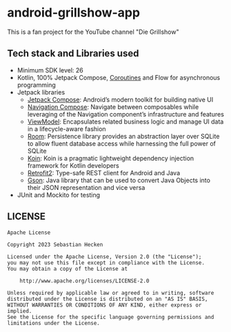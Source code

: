 # android-grillshow-app
This is a fan project for the YouTube channel "Die Grillshow"

## Tech stack and Libraries used
* Minimum SDK level: 26
* Kotlin, 100% Jetpack Compose, [Coroutines](https://developer.android.com/kotlin/coroutines) and Flow for asynchronous programming
* Jetpack libraries
    * [Jetpack Compose](https://developer.android.com/jetpack/compose): Android’s modern toolkit for building native UI
    * [Navigation Compose](https://developer.android.com/jetpack/compose/navigation): Navigate between composables while leveraging of the Navigation component’s infrastructure and features
    * [ViewModel](https://developer.android.com/topic/libraries/architecture/viewmodel): Encapsulates related business logic and manage UI data in a lifecycle-aware fashion
    * [Room](https://developer.android.com/training/data-storage/room): Persistence library provides an abstraction layer over SQLite to allow fluent database access while harnessing the full power of SQLite
    * [Koin]([https://developer.android.com/training/dependency-injection/hilt-android](https://insert-koin.io/)): Koin is a pragmatic lightweight dependency injection framework for Kotlin developers
    * [Retrofit2](https://github.com/square/retrofit): Type-safe REST client for Android and Java
    * [Gson](https://github.com/google/gson): Java library that can be used to convert Java Objects into their JSON representation and vice versa
* JUnit and Mockito for testing


## LICENSE
```
Apache License

Copyright 2023 Sebastian Hecken

Licensed under the Apache License, Version 2.0 (the "License");
you may not use this file except in compliance with the License.
You may obtain a copy of the License at

    http://www.apache.org/licenses/LICENSE-2.0

Unless required by applicable law or agreed to in writing, software
distributed under the License is distributed on an "AS IS" BASIS,
WITHOUT WARRANTIES OR CONDITIONS OF ANY KIND, either express or implied.
See the License for the specific language governing permissions and
limitations under the License.

```
